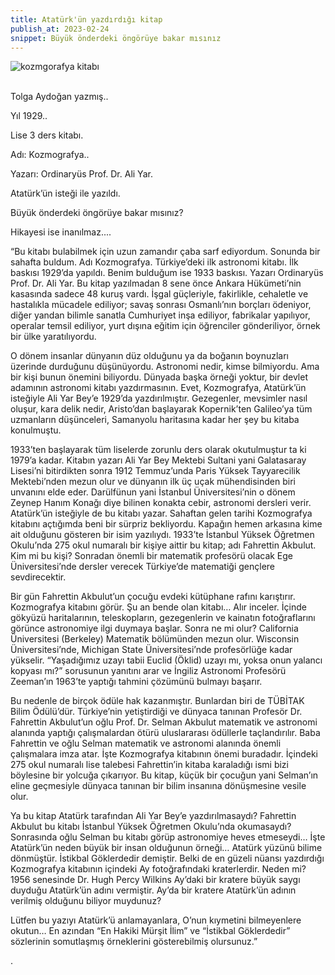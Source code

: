 ```yaml
---
title: Atatürk'ün yazdırdığı kitap
publish_at: 2023-02-24
snippet: Büyük önderdeki öngörüye bakar mısınız
---
```


<img src="/Kozmografya.jpeg"
alt="kozmgorafya kitabı"><br>
<br>

Tolga Aydoğan yazmış..

Yıl 1929..

Lise 3 ders kitabı.

Adı: Kozmografya..

Yazarı: Ordinaryüs Prof. Dr. Ali Yar.

Atatürk’ün isteği ile yazıldı.

Büyük önderdeki öngörüye bakar mısınız?

Hikayesi ise inanılmaz....

“Bu kitabı bulabilmek için uzun zamandır çaba sarf ediyordum. Sonunda bir sahafta buldum. Adı Kozmografya. Türkiye’deki ilk astronomi kitabı. İlk baskısı 1929’da yapıldı. Benim bulduğum ise 1933 baskısı. Yazarı Ordinaryüs Prof. Dr. Ali Yar. Bu kitap yazılmadan 8 sene önce Ankara Hükümeti’nin kasasında sadece 48 kuruş vardı. İşgal güçleriyle, fakirlikle, cehaletle ve hastalıkla mücadele ediliyor; savaş sonrası Osmanlı’nın borçları ödeniyor, diğer yandan bilimle sanatla Cumhuriyet inşa ediliyor, fabrikalar yapılıyor, operalar temsil ediliyor, yurt dışına eğitim için öğrenciler gönderiliyor, örnek bir ülke yaratılıyordu.

O dönem insanlar dünyanın düz olduğunu ya da boğanın boynuzları üzerinde durduğunu düşünüyordu. Astronomi nedir, kimse bilmiyordu. Ama bir kişi bunun önemini biliyordu. Dünyada başka örneği yoktur, bir devlet adamının astronomi kitabı yazdırmasının.
Evet, Kozmografya, Atatürk’ün isteğiyle Ali Yar Bey’e 1929’da yazdırılmıştır. Gezegenler, mevsimler nasıl oluşur, kara delik nedir, Aristo’dan başlayarak Kopernik’ten Galileo’ya tüm uzmanların düşünceleri, Samanyolu haritasına kadar her şey bu kitaba konulmuştu.

1933’ten başlayarak tüm liselerde zorunlu ders olarak okutulmuştur ta ki 1979’a kadar. Kitabın yazarı Ali Yar Bey Mektebi Sultani yani Galatasaray Lisesi’ni bitirdikten sonra 1912 Temmuz’unda Paris Yüksek Tayyarecilik Mektebi’nden mezun olur ve dünyanın ilk üç uçak mühendisinden biri unvanını elde eder. Darülfünun yani İstanbul Üniversitesi’nin o dönem Zeynep Hanım Konağı diye bilinen konakta cebir, astronomi dersleri verir. Atatürk’ün isteğiyle de bu kitabı yazar. Sahaftan gelen tarihi Kozmografya kitabını açtığımda beni bir sürpriz bekliyordu. Kapağın hemen arkasına kime ait olduğunu gösteren bir isim yazılıydı. 1933’te İstanbul Yüksek Öğretmen Okulu’nda 275 okul numaralı bir kişiye aittir bu kitap; adı Fahrettin Akbulut. Kim mi bu kişi? Sonradan önemli bir matematik profesörü olacak Ege Üniversitesi’nde dersler verecek Türkiye’de matematiği gençlere sevdirecektir.

Bir gün Fahrettin Akbulut’un çocuğu evdeki kütüphane rafını karıştırır. Kozmografya kitabını görür. Şu an bende olan kitabı… Alır inceler. İçinde gökyüzü haritalarının, teleskopların, gezegenlerin ve kainatın fotoğraflarını görünce astronomiye ilgi duymaya başlar. Sonra ne mi olur? California Üniversitesi (Berkeley) Matematik bölümünden mezun olur. Wisconsin Üniversitesi’nde, Michigan State Üniversitesi’nde profesörlüğe kadar yükselir. “Yaşadığımız uzayı tabii Euclid (Öklid) uzayı mı, yoksa onun yalancı kopyası mı?” sorusunun yanıtını arar ve İngiliz Astronomi Profesörü Zeeman’ın 1963’te yaptığı tahmini çözümünü bulmayı başarır.

Bu nedenle de birçok ödüle hak kazanmıştır. Bunlardan biri de TÜBİTAK Bilim Ödülü’dür. Türkiye’nin yetiştirdiği ve dünyaca tanınan Profesör Dr. Fahrettin Akbulut’un oğlu Prof. Dr. Selman Akbulut matematik ve astronomi alanında yaptığı çalışmalardan ötürü uluslararası ödüllerle taçlandırılır. Baba Fahrettin ve oğlu Selman matematik ve astronomi alanında önemli çalışmalara imza atar. İşte Kozmografya kitabının önemi buradadır. İçindeki 275 okul numaralı lise talebesi Fahrettin’in kitaba karaladığı ismi bizi böylesine bir yolcuğa çıkarıyor. Bu kitap, küçük bir çocuğun yani Selman’ın eline geçmesiyle dünyaca tanınan bir bilim insanına dönüşmesine vesile olur.

Ya bu kitap Atatürk tarafından Ali Yar Bey’e yazdırılmasaydı? Fahrettin Akbulut bu kitabı İstanbul Yüksek Öğretmen Okulu’nda okumasaydı? Sonrasında oğlu Selman bu kitabı görüp astronomiye heves etmeseydi… İşte Atatürk’ün neden büyük bir insan olduğunun örneği… Atatürk yüzünü bilime dönmüştür. İstikbal Göklerdedir demiştir. Belki de en güzeli nüansı yazdırdığı Kozmografya kitabının içindeki Ay fotoğrafındaki kraterlerdir. Neden mi? 1956 senesinde Dr. Hugh Percy Wilkins Ay’daki bir kratere büyük saygı duyduğu Atatürk’ün adını vermiştir. Ay’da bir kratere Atatürk’ün adının verilmiş olduğunu biliyor muydunuz?

Lütfen bu yazıyı Atatürk’ü anlamayanlara, O’nun kıymetini bilmeyenlere okutun… En azından “En Hakiki Mürşit İlim” ve “İstikbal Göklerdedir” sözlerinin somutlaşmış örneklerini gösterebilmiş olursunuz.”

.
